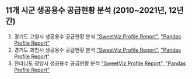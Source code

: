 ## 11개 시군 생공용수 공급현황 분석 (2010~2021년, 12년간) 

1. 경기도 고양시 생공용수 공급현황 분석 ["SweetViz Profile Report"](https://davidchoi76.github.io/water-supply-eda-report/GoYang-City_sweetviz_profile_report.html),
                                     ["Pandas Profile Report"](https://davidchoi76.github.io/water-supply-eda-report/GoYang-City_pandas_profile_report.html)
2. 경기도 과천시 생공용수 공급현황 분석 ["SweetViz Profile Report"](https://davidchoi76.github.io/water-supply-eda-report/GwaCheon-City_sweetviz_profile_report.html),
                                     ["Pandas Profile Report"](https://davidchoi76.github.io/water-supply-eda-report/GwaCheon-City_pandas_profile_report.html)
3. 전라남도 광양시 생공용수 공급현황 분석 ["SweetViz Profile Report"](https://davidchoi76.github.io/water-supply-eda-report/GwangYang-City_sweetviz_profile_report.html),
                                     ["Pandas Profile Report"](https://davidchoi76.github.io/water-supply-eda-report/GwangYang-City_pandas_profile_report.html)  
